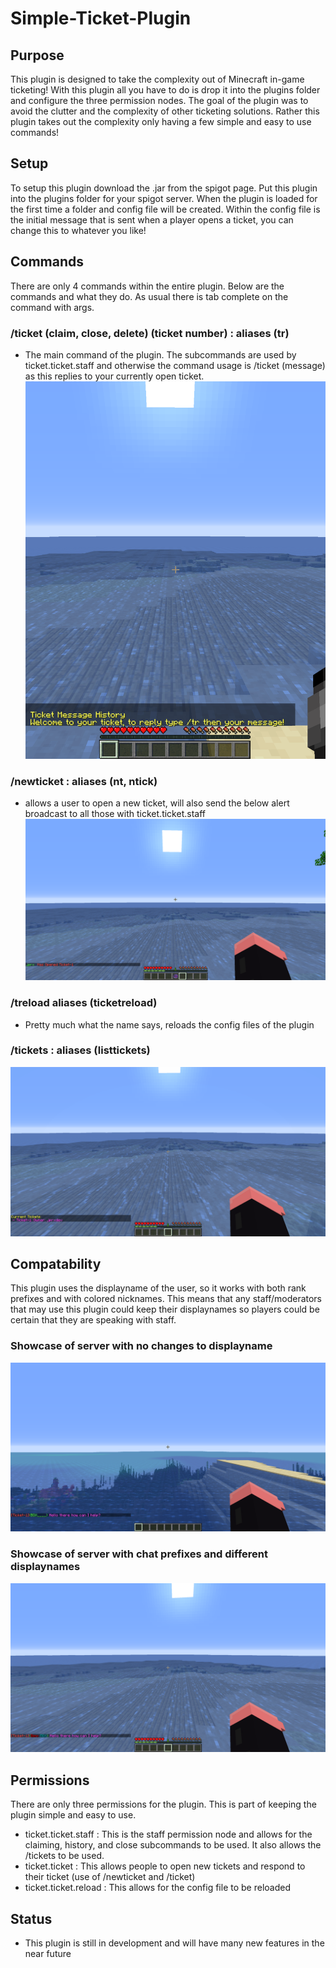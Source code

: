 # Simple-Ticket-Plugin

## Purpose
This plugin is designed to take the complexity out of Minecraft in-game ticketing! With this plugin all you have to do is drop it into the plugins folder and configure the three permission nodes. The goal of the plugin was to avoid the clutter and the complexity of other ticketing solutions. Rather this plugin takes out the complexity only having a few simple and easy to use commands!

## Setup
To setup this plugin download the .jar from the spigot page. Put this plugin into the plugins folder for your spigot server. When the plugin is loaded for the first time a folder and config file will be created. Within the config file is the initial message that is sent when a player opens a ticket, you can change this to whatever you like!

## Commands
There are only 4 commands within the entire plugin. Below are the commands and what they do. As usual there is tab complete on the command with args. 

### /ticket (claim, close, delete) (ticket number) : aliases (tr)
- The main command of the plugin. The subcommands are used by ticket.ticket.staff and otherwise the command usage is /ticket (message) as this replies to your currently open ticket.
![Screenshot](Images/history.png)

### /newticket : aliases (nt, ntick)
- allows a user to open a new ticket, will also send the below alert broadcast to all those with ticket.ticket.staff
![Screenshot](Images/alert.png)

### /treload aliases (ticketreload)
- Pretty much what the name says, reloads the config files of the plugin

### /tickets : aliases (listtickets)
![Screenshot](Images/list.png)

## Compatability
This plugin uses the displayname of the user, so it works with both rank prefixes and with colored nicknames. This means that any staff/moderators that may use this plugin could keep their displaynames so players could be certain that they are speaking with staff.

### Showcase of server with no changes to displayname
![Screenshot](Images/message1.png)

### Showcase of server with chat prefixes and different displaynames
![Screenshot](Images/message2.png)

## Permissions
There are only three permissions for the plugin. This is part of keeping the plugin simple and easy to use. 
- ticket.ticket.staff : This is the staff permission node and allows for the claiming, history, and close subcommands to be used. It also allows the /tickets to be used.
- ticket.ticket : This allows people to open new tickets and respond to their ticket (use of /newticket and /ticket) 
- ticket.ticket.reload : This allows for the config file to be reloaded

## Status
- This plugin is still in development and will have many new features in the near future
